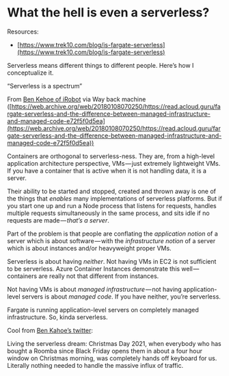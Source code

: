 # What the hell is even a serverless?

Resources:

- [https://www.trek10.com/blog/is-fargate-serverless](https://www.trek10.com/blog/is-fargate-serverless)

Serverless means different things to different people. Here’s how I conceptualize it.

“Serverless is a spectrum”

From [Ben Kehoe of iRobot](https://aws.amazon.com/heroes/usa/ben-kehoe/) via Way back machine ([https://web.archive.org/web/20180108070250/https://read.acloud.guru/fargate-serverless-and-the-difference-between-managed-infrastructure-and-managed-code-e72f5f0d5ea](https://web.archive.org/web/20180108070250/https://read.acloud.guru/fargate-serverless-and-the-difference-between-managed-infrastructure-and-managed-code-e72f5f0d5ea))

Containers are orthogonal to serverless-ness. They are, from a high-level application architecture perspective, VMs — just extremely lightweight VMs. If you have a container that is active when it is not handling data, it is a server.

Their ability to be started and stopped, created and thrown away is one of the things that _enables_ many implementations of serverless platforms. But if you start one up and run a Node process that listens for requests, handles multiple requests simultaneously in the same process, and sits idle if no requests are made — _that’s a server_.

Part of the problem is that people are conflating the _application notion_ of a server which is about software — with the _infrastructure notion_ of a server which is about instances and/or heavyweight proper VMs.

Serverless is about having _neither_. Not having VMs in EC2 is not sufficient to be serverless. Azure Container Instances demonstrate this well — containers are really not that different from instances.

Not having VMs is about _managed infrastructure_ — not having application-level servers is about _managed code_. If you have neither, you’re serverless.

Fargate is running application-level servers on completely managed infrastructure. So, kinda serverless.

Cool from [Ben Kahoe’s twitter](https://twitter.com/ben11kehoe):

Living the serverless dream: Christmas Day 2021, when everybody who has bought a Roomba since Black Friday opens them in about a four hour window on Christmas morning, was completely hands off keyboard for us. Literally nothing needed to handle the massive influx of traffic.